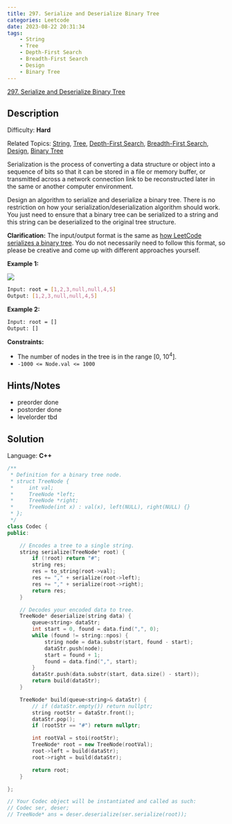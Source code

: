 ```yaml
---
title: 297. Serialize and Deserialize Binary Tree
categories: Leetcode
date: 2023-08-22 20:31:34
tags:
    - String
    - Tree
    - Depth-First Search
    - Breadth-First Search
    - Design
    - Binary Tree
---
```


[297\. Serialize and Deserialize Binary Tree](https://leetcode.com/problems/serialize-and-deserialize-binary-tree/)

## Description

Difficulty: **Hard**

Related Topics: [String](https://leetcode.com/tag/https://leetcode.com/tag/string//), [Tree](https://leetcode.com/tag/https://leetcode.com/tag/tree//), [Depth-First Search](https://leetcode.com/tag/https://leetcode.com/tag/depth-first-search//), [Breadth-First Search](https://leetcode.com/tag/https://leetcode.com/tag/breadth-first-search//), [Design](https://leetcode.com/tag/https://leetcode.com/tag/design//), [Binary Tree](https://leetcode.com/tag/https://leetcode.com/tag/binary-tree//)

Serialization is the process of converting a data structure or object into a sequence of bits so that it can be stored in a file or memory buffer, or transmitted across a network connection link to be reconstructed later in the same or another computer environment.

Design an algorithm to serialize and deserialize a binary tree. There is no restriction on how your serialization/deserialization algorithm should work. You just need to ensure that a binary tree can be serialized to a string and this string can be deserialized to the original tree structure.

**Clarification:** The input/output format is the same as [how LeetCode serializes a binary tree](https://support.leetcode.com/hc/en-us/articles/360011883654-What-does-1-null-2-3-mean-in-binary-tree-representation-). You do not necessarily need to follow this format, so please be creative and come up with different approaches yourself.

**Example 1:**

![](https://assets.leetcode.com/uploads/2020/09/15/serdeser.jpg)

```bash
Input: root = [1,2,3,null,null,4,5]
Output: [1,2,3,null,null,4,5]
```

**Example 2:**

```bash
Input: root = []
Output: []
```

**Constraints:**

* The number of nodes in the tree is in the range [0, 10<sup>4</sup>].
* `-1000 <= Node.val <= 1000`

## Hints/Notes

* preorder done
* postorder done
* levelorder tbd

## Solution

Language: **C++**

```C++
/**
 * Definition for a binary tree node.
 * struct TreeNode {
 *     int val;
 *     TreeNode *left;
 *     TreeNode *right;
 *     TreeNode(int x) : val(x), left(NULL), right(NULL) {}
 * };
 */
class Codec {
public:

    // Encodes a tree to a single string.
    string serialize(TreeNode* root) {
        if (!root) return "#";
        string res;
        res = to_string(root->val);
        res += "," + serialize(root->left);
        res += "," + serialize(root->right);
        return res;
    }

    // Decodes your encoded data to tree.
    TreeNode* deserialize(string data) {
        queue<string> dataStr;
        int start = 0, found = data.find(",", 0);
        while (found != string::npos) {
            string node = data.substr(start, found - start);
            dataStr.push(node);
            start = found + 1;
            found = data.find(",", start);
        }
        dataStr.push(data.substr(start, data.size() - start));
        return build(dataStr);
    }

    TreeNode* build(queue<string>& dataStr) {
        // if (dataStr.empty()) return nullptr;
        string rootStr = dataStr.front();
        dataStr.pop();
        if (rootStr == "#") return nullptr;

        int rootVal = stoi(rootStr);
        TreeNode* root = new TreeNode(rootVal);
        root->left = build(dataStr);
        root->right = build(dataStr);

        return root;
    }

};

// Your Codec object will be instantiated and called as such:
// Codec ser, deser;
// TreeNode* ans = deser.deserialize(ser.serialize(root));
```
